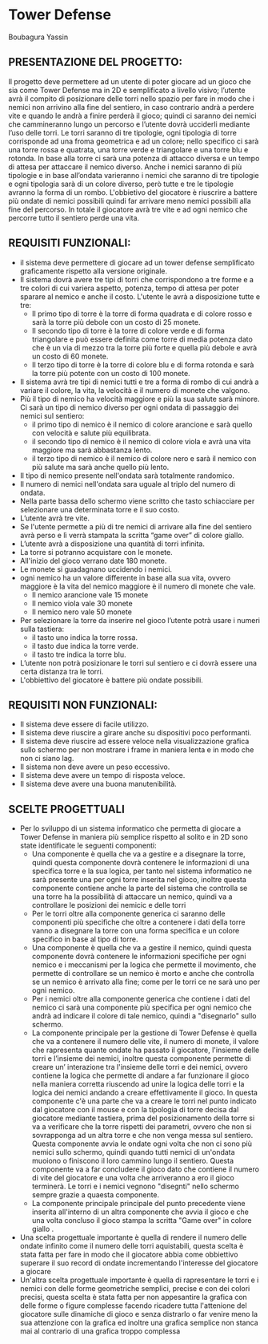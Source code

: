 # Tower Defense
Boubagura Yassin
## PRESENTAZIONE DEL PROGETTO:
Il progetto deve permettere ad un utente di poter giocare ad un gioco che sia come Tower Defense ma in 2D e semplificato a livello visivo; l’utente avrà il compito di posizionare delle torri nello spazio per fare in modo che i nemici non arrivino alla fine del sentiero, in caso contrario andrà a perdere vite e quando le andrà a finire perderà il gioco; quindi ci saranno dei nemici che cammineranno lungo un percorso e l’utente dovrà ucciderli mediante l’uso delle torri. Le torri saranno di tre tipologie, ogni tipologia di torre corrisponde ad una froma geometrica e ad un colore; nello specifico ci sarà una torre rossa e quatrata, una torre verde e triangolare e una torre blu e rotonda. In base alla torre ci sarà una potenza di attacco diversa e un tempo di attesa per attaccare il nemico diverso. Anche i nemici saranno di più tipologie e in base all’ondata varieranno i nemici che saranno di tre tipologie e ogni tipologia sarà di un colore diverso, però tutte e tre le tipologie avranno la forma di un rombo. L'obbietivo del giocatore è riuscrire a battere più ondate di nemici possibili quindi far arrivare meno nemici possibili alla fine del percorso. In totale il giocatore avrà tre vite e ad ogni nemico che percorre tutto il sentiero perde una vita.
## REQUISITI FUNZIONALI:

- il sistema deve permettere di giocare ad un tower defense semplificato graficamente rispetto alla versione originale.
- Il sistema dovrà avere tre tipi di torri che corrispondono a tre forme e a tre colori di cui variera aspetto, potenza, tempo di attesa per poter sparare al nemico e anche il costo. L'utente le avrà a disposizione tutte e tre:
    - Il primo tipo di torre è la torre di forma quadrata e di colore rosso e sarà la torre più debole con un costo di 25 monete.
    - Il secondo tipo di torre è la torre di colore verde e di forma triangolare e può essere definita come torre di media potenza dato che è un via di mezzo tra la torre più forte e quella più debole e avrà un costo di 60 monete.
    - Il terzo tipo di torre è la torre di colore blu e di forma rotonda e sarà la torre più potente con un costo di 100 monete.
- Il sistema avrà tre tipi di nemici tutti e tre a forma di rombo di cui andrà a variare il colore, la vita, la velocità e il numero di monete che valgono.
- Più il tipo di nemico ha velocità maggiore e più la sua salute sarà minore. Ci sarà un tipo di nemico diverso per ogni ondata di passaggio dei nemici sul sentiero:
    - il primo tipo di nemico è il nemico di colore arancione e sarà quello con velocità e salute più equilibrata.
    - il secondo tipo di nemico è il nemico di colore viola e avrà una vita maggiore ma sarà abbastanza lento.
    - il terzo tipo di nemico è il nemico di colore nero e sarà il nemico con più salute ma sarà anche quello più lento.
- Il tipo di nemico presente nell'ondata sarà totalmente randomico.
- Il numero di nemici nell'ondata sara uguale al triplo del numero di ondata.
- Nella parte bassa dello schermo viene scritto che tasto schiacciare per selezionare una determinata torre e il suo costo.
- L’utente avrà tre vite.
- Se l'utente permette a più di tre nemici di arrivare alla fine del sentiero avrà perso e lì verrà stampata la scritta “game over” di colore giallo.
- L’utente avrà a disposizione una quantità di torri infinita.
- La torre si potranno acquistare con le monete.
- All'inizio del gioco verrano date 180 monete.
- Le monete si guadagnano uccidendo i nemici.
- ogni nemico ha un valore differente in base alla sua vita, ovvero maggiore è la vita del nemico maggiore è il numero di monete che vale.
    - Il nemico arancione vale 15 monete
    - Il nemico viola vale 30 monete
    - Il nemico nero vale 50 monete
- Per selezionare la torre da inserire nel gioco l’utente potrà usare i numeri sulla tastiera:
    - il tasto uno indica la torre rossa.
    - il tasto due indica la torre verde.
    - il tasto tre indica la torre blu.
- L’utente non potrà posizionare le torri sul sentiero e ci dovrà essere una certa distanza tra le torri.
- L'obbiettivo del giocatore è battere più ondate possibili.

## REQUISITI NON FUNZIONALI:
- Il sistema deve essere di facile utilizzo.
- Il sistema deve riuscire a girare anche su dispositivi poco performanti.
- Il sistema deve riuscire ad essere veloce nella visualizzazione grafica sullo schermo per non mostrare i frame in maniera lenta e in modo che non ci siano lag.
- Il sistema non deve avere un peso eccessivo.
- Il sistema deve avere un tempo di risposta veloce.
- Il sistema deve avere una buona manutenibilità.
## SCELTE PROGETTUALI
- Per lo sviluppo di un sistema informatico che permetta di giocare a Tower Defense in maniera più semplice rispetto al solito e in 2D sono state identificate le seguenti componenti:
    - Una componente è quella che va a gestire e a disegnare la torre, quindi questa componente dovrà contenere le informazioni di una specifica torre e la sua logica, per tanto nel sistema informatico ne sarà presente una per ogni torre inserita nel gioco, inoltre questa componente contiene anche la parte del sistema che controlla se una torre ha la possibilità di attaccare un nemico, quindi va a controllare le posizioni dei nemicic e delle torri
    - Per le torri oltre alla componente generica ci saranno delle componenti più specifiche che oltre a contenere i dati della torre vanno a disegnare la torre con una forma specifica e un colore specifico in base al tipo di torre.
    - Una componente è quella che va a gestire il nemico, quindi questa componente dovrà contenere le informazioni specifiche per ogni nemico e i meccanismi per la logica che permette il movimento, che permette di controllare se un nemico è morto e anche che controlla se un nemico è arrivato alla fine; come per le torri ce ne sarà uno per ogni nemico.
    - Per i nemici oltre alla componente generica che contiene i dati del nemico ci sarà una componente più specifica per ogni nemico che andrà ad indicare il colore di tale nemico, quindi a "disegnarlo" sullo schermo.
    - La componente principale per la gestione di Tower Defense è quella che va a contenere il numero delle vite, il numero di monete, il valore che rapresenta quante ondate ha passato il giocatore, l'insieme delle torri e l’insieme dei nemici, inoltre questa componente permette di creare  un’ interazione tra l'insieme delle torri e dei nemici, ovvero contiene la logica che permette di andare a far funzionare il gioco nella maniera corretta riuscendo ad unire la logica delle torri e la logica dei nemici andando a creare effettivamente il gioco. In questa componente c'è una parte che va a creare le torri nel punto indicato dal giocatore con il mouse e con la tipologia di torre decisa dal giocatore mediante tastiera, prima del posizionamento della torre si va a verificare che la torre rispetti dei parametri, ovvero che non si sovrapponga ad un altra torre e che non venga messa sul sentiero. Questa componente avvia le ondate ogni volta che non ci sono più nemici sullo schermo, quindi quando tutti nemici di un'ondata muoiono o finiscono il loro cammino lungo il sentiero. Questa componente va a far concludere il gioco dato che contiene il numero di vite del giocatore e una volta che arriveranno a ero il gioco terminerà. Le torri e i nemici vegnono "disegnti" nello schermo sempre grazie a quaesta componente.
    - La componente principale principale del punto precedente viene inserita all'interno di un altra componente che avvia il gioco e che una volta concluso il gioco stampa la scritta "Game over" in colore giallo .
- Una scelta progettuale importante è quella di rendere il numero delle ondate infinito come il numero delle torri aquistabili, questa scelta è stata fatta per fare in modo che il giocatore abbia come obbiettivo superare il suo record di ondate incrementando l'interesse del giocatore a giocare
-  Un'altra scelta progettuale importante è quella di rapresentare le torri e i nemici con delle forme geometriche semplici, precise e con dei colori precisi, questa scelta è stata fatta per non appesantire la grafica con delle forme o figure complesse facendo ricadere tutta l'attenione del giocatore sulle dinamiche di gioco e senza distrarlo o far venire meno la sua attenzione con la grafica ed inoltre una grafica semplice non stanca mai al contrario di una grafica troppo complessa
